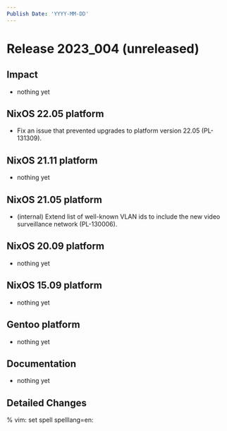 ```yaml
---
Publish Date: 'YYYY-MM-DD'
---
```


# Release 2023_004 (unreleased)

## Impact

- nothing yet

## NixOS 22.05 platform

- Fix an issue that prevented upgrades to platform version 22.05 (PL-131309).

## NixOS 21.11 platform

- nothing yet

## NixOS 21.05 platform

- (internal) Extend list of well-known VLAN ids to include the new video
  surveillance network (PL-130006).

## NixOS 20.09 platform

- nothing yet

## NixOS 15.09 platform

- nothing yet

## Gentoo platform

- nothing yet

## Documentation

- nothing yet

## Detailed Changes

% vim: set spell spelllang=en:
